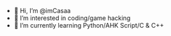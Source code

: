 - 👋 Hi, I’m @imCasaa
- 👀 I’m interested in coding/game hacking 
- 🌱 I’m currently learning Python/AHK Script/C & C++
